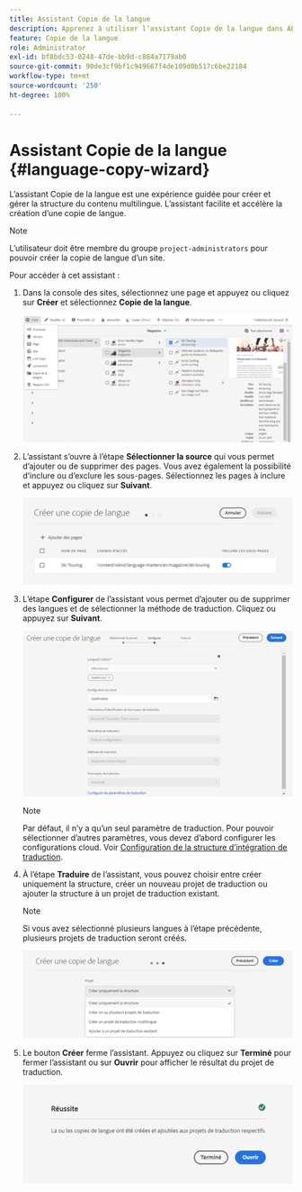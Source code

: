 ```yaml
---
title: Assistant Copie de la langue
description: Apprenez à utiliser l’assistant Copie de la langue dans AEM.
feature: Copie de la langue
role: Administrator
exl-id: bf8bdc53-0248-47de-bb9d-c884a7179ab0
source-git-commit: 90de3cf9bf1c949667f4de109d0b517c6be22184
workflow-type: tm+mt
source-wordcount: '250'
ht-degree: 100%

---
```


# Assistant Copie de la langue {#language-copy-wizard}

L’assistant Copie de la langue est une expérience guidée pour créer et gérer la structure du contenu multilingue. L’assistant facilite et accélère la création d’une copie de langue.

>[!NOTE]
>
>L’utilisateur doit être membre du groupe `project-administrators` pour pouvoir créer la copie de langue d’un site.

Pour accéder à cet assistant :

1. Dans la console des sites, sélectionnez une page et appuyez ou cliquez sur **Créer** et sélectionnez **Copie de la langue**.

   ![Création d’une copie de langue à partir de l’assistant](../assets/language-copy-wizard.png)

1. L’assistant s’ouvre à l’étape **Sélectionner la source** qui vous permet d’ajouter ou de supprimer des pages. Vous avez également la possibilité d’inclure ou d’exclure les sous-pages. Sélectionnez les pages à inclure et appuyez ou cliquez sur **Suivant**.

   ![Ajout de pages avec l’assistant](../assets/language-copy-wizard-add-pages.png)

1. L’étape **Configurer** de l’assistant vous permet d’ajouter ou de supprimer des langues et de sélectionner la méthode de traduction. Cliquez ou appuyez sur **Suivant**.

   ![Étape Configurer de l’assistant](../assets/language-copy-wizard-configure.png)

   >[!NOTE]
   >
   >Par défaut, il n’y a qu’un seul paramètre de traduction. Pour pouvoir sélectionner d’autres paramètres, vous devez d’abord configurer les configurations cloud. Voir [Configuration de la structure d’intégration de traduction](integration-framework.md).

1. À l’étape **Traduire** de l’assistant, vous pouvez choisir entre créer uniquement la structure, créer un nouveau projet de traduction ou ajouter la structure à un projet de traduction existant.

   >[!NOTE]
   >
   >Si vous avez sélectionné plusieurs langues à l’étape précédente, plusieurs projets de traduction seront créés.

   ![Étape de traduction de l’assistant](../assets/language-copy-wizard-translate.png)

1. Le bouton **Créer** ferme l’assistant. Appuyez ou cliquez sur **Terminé** pour fermer l’assistant ou sur **Ouvrir** pour afficher le résultat du projet de traduction.

   ![Terminer l’assistant](../assets/language-copy-wizard-done.png)
